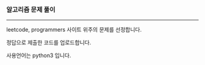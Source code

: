 ### 알고리즘 문제 풀이

***

leetcode, programmers 사이트 위주의 문제를 선정합니다.

정답으로 제출한 코드를 업로드합니다.

사용언어는 python3 입니다.